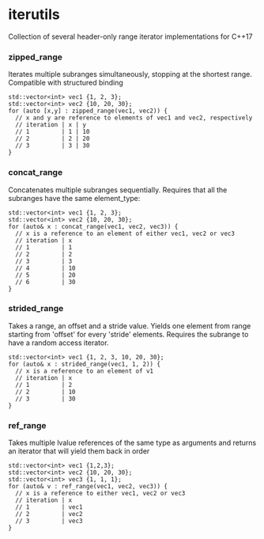 # iterutils
Collection of several header-only range iterator implementations for C++17

### zipped_range

Iterates multiple subranges simultaneously, stopping at the shortest range. Compatible with structured binding
```
std::vector<int> vec1 {1, 2, 3};
std::vector<int> vec2 {10, 20, 30};
for (auto [x,y] : zipped_range(vec1, vec2)) {
  // x and y are reference to elements of vec1 and vec2, respectively
  // iteration | x | y
  // 1         | 1 | 10
  // 2         | 2 | 20
  // 3         | 3 | 30
}
```

### concat_range
Concatenates multiple subranges sequentially. Requires that all the subranges have the same element_type:
```
std::vector<int> vec1 {1, 2, 3};
std::vector<int> vec2 {10, 20, 30};
for (auto& x : concat_range(vec1, vec2, vec3)) {
  // x is a reference to an element of either vec1, vec2 or vec3
  // iteration | x 
  // 1         | 1
  // 2         | 2
  // 3         | 3
  // 4         | 10
  // 5         | 20
  // 6         | 30
}
```

### strided_range
Takes a range, an offset and a stride value. Yields one element from range starting from 'offset' for every 'stride' elements. Requires the subrange to have a random access iterator.
```
std::vector<int> vec1 {1, 2, 3, 10, 20, 30};
for (auto& x : strided_range(vec1, 1, 2)) {
  // x is a reference to an element of v1
  // iteration | x
  // 1         | 2
  // 2         | 10
  // 3         | 30
}
```

### ref_range
Takes multiple lvalue references of the same type as arguments and returns an iterator that will yield them back in order
```
std::vector<int> vec1 {1,2,3};
std::vector<int> vec2 {10, 20, 30};
std::vector<int> vec3 {1, 1, 1};
for (auto& v : ref_range(vec1, vec2, vec3)) {
  // x is a reference to either vec1, vec2 or vec3
  // iteration | x
  // 1         | vec1
  // 2         | vec2
  // 3         | vec3
}
```
